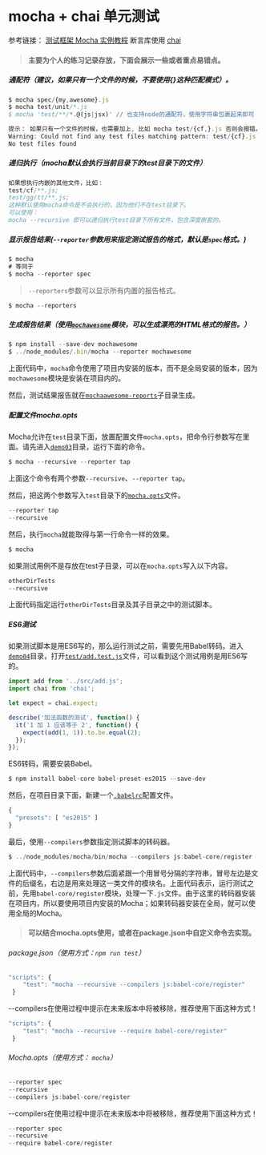 # mocha + chai 单元测试

参考链接： [测试框架 Mocha 实例教程](http://www.ruanyifeng.com/blog/2015/12/a-mocha-tutorial-of-examples.html)
断言库使用 [chai](https://www.chaijs.com/api/bdd/)

> #### 主要为个人的练习记录存放，下面会展示一些或者重点易错点。

##### 通配符（建议，如果只有一个文件的时候，不要使用{}这种匹配模式）。
```js
$ mocha spec/{my,awesome}.js
$ mocha test/unit/*.js
$ mocha 'test/**/*.@(js|jsx)' // 也支持node的通配符，使用字符串包裹起来即可

提示： 如果只有一个文件的时候，也需要加上, 比如 mocha test/{cf,}.js 否则会报错。
Warning: Could not find any test files matching pattern: test/{cf}.js
No test files found

```

##### 递归执行（mocha默认会执行当前目录下的test目录下的文件）

```js
如果想执行内嵌的其他文件，比如：
test/cf/**.js;
test/gg/tt/**.js;
这种默认使用mocha命令是不会执行的，因为他们不在test目录下。
可以使用：
mocha --recursive 即可以递归执行test目录下所有文件，包含深度嵌套的。
```

##### 显示报告结果(`--reporter`参数用来指定测试报告的格式，默认是`spec`格式。)

```js
$ mocha
# 等同于
$ mocha --reporter spec
```

> `--reporters`参数可以显示所有内置的报告格式。

```js
$ mocha --reporters
```

##### 生成报告结果（使用[`mochawesome`](http://adamgruber.github.io/mochawesome/)模块，可以生成漂亮的HTML格式的报告。）

```js
$ npm install --save-dev mochawesome
$ ../node_modules/.bin/mocha --reporter mochawesome
```

上面代码中，`mocha`命令使用了项目内安装的版本，而不是全局安装的版本，因为`mochawesome`模块是安装在项目内的。

然后，测试结果报告就在[`mochaawesome-reports`](https://github.com/ruanyf/mocha-demos/blob/master/demo02/mochawesome-reports)子目录生成。

##### 配置文件mocha.opts

Mocha允许在`test`目录下面，放置配置文件`mocha.opts`，把命令行参数写在里面。请先进入[`demo03`](https://github.com/ruanyf/mocha-demos/tree/master/demo03)目录，运行下面的命令。

```js
$ mocha --recursive --reporter tap
```

上面这个命令有两个参数`--recursive`、`--reporter tap`。

然后，把这两个参数写入`test`目录下的[`mocha.opts`](https://github.com/ruanyf/mocha-demos/blob/master/demo03/test/mocha.opts)文件。

```js
--reporter tap
--recursive
```

然后，执行`mocha`就能取得与第一行命令一样的效果。

```js
$ mocha
```

如果测试用例不是存放在test子目录，可以在`mocha.opts`写入以下内容。

```js
otherDirTests
--recursive
```

上面代码指定运行`otherDirTests`目录及其子目录之中的测试脚本。

##### ES6测试

如果测试脚本是用ES6写的，那么运行测试之前，需要先用Babel转码。进入[`demo04`](https://github.com/ruanyf/mocha-demos/tree/master/demo04)目录，打开[`test/add.test.js`](https://github.com/ruanyf/mocha-demos/blob/master/demo04/test/add.test.js)文件，可以看到这个测试用例是用ES6写的。

```js
import add from '../src/add.js';
import chai from 'chai';

let expect = chai.expect;

describe('加法函数的测试', function() {
  it('1 加 1 应该等于 2', function() {
    expect(add(1, 1)).to.be.equal(2);
  });
});
```

ES6转码，需要安装Babel。

```js
$ npm install babel-core babel-preset-es2015 --save-dev
```

然后，在项目目录下面，新建一个[`.babelrc`](https://github.com/ruanyf/mocha-demos/blob/master/demo04/.babelrc)配置文件。

```js
{
  "presets": [ "es2015" ]
}
```

最后，使用`--compilers`参数指定测试脚本的转码器。

```js
$ ../node_modules/mocha/bin/mocha --compilers js:babel-core/register
```

上面代码中，`--compilers`参数后面紧跟一个用冒号分隔的字符串，冒号左边是文件的后缀名，右边是用来处理这一类文件的模块名。上面代码表示，运行测试之前，先用`babel-core/register`模块，处理一下`.js`文件。由于这里的转码器安装在项目内，所以要使用项目内安装的Mocha；如果转码器安装在全局，就可以使用全局的Mocha。

>#### 可以结合mocha.opts使用，或者在package.json中自定义命令去实现。


###### package.json（使用方式：`npm run test`）

```js
"scripts": {
    "test": "mocha --recursive --compilers js:babel-core/register"
 }
```

--compilers在使用过程中提示在未来版本中将被移除，推荐使用下面这种方式！

```js
"scripts": {
    "test": "mocha --recursive --require babel-core/register"
 }
```

###### Mocha.opts（使用方式： `mocha`）

```js
--reporter spec
--recursive
--compilers js:babel-core/register
```

--compilers在使用过程中提示在未来版本中将被移除，推荐使用下面这种方式！

```js
--reporter spec
--recursive
--require babel-core/register
```
